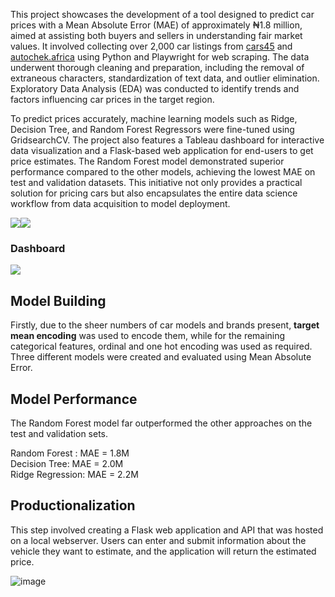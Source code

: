This project showcases the development of a tool designed to predict car prices with a Mean Absolute Error (MAE) of approximately ₦1.8 million, aimed at assisting both buyers and sellers in understanding fair market values. It involved collecting over 2,000 car listings from [cars45](https://www.cars45.com/) and [autochek.africa](https://autochek.africa/ng/cars-for-sale) using Python and Playwright for web scraping. The data underwent thorough cleaning and preparation, including the removal of extraneous characters, standardization of text data, and outlier elimination. Exploratory Data Analysis (EDA) was conducted to identify trends and factors influencing car prices in the target region. 

To predict prices accurately, machine learning models such as Ridge, Decision Tree, and Random Forest Regressors were fine-tuned using GridsearchCV. The project also features a Tableau dashboard for interactive data visualization and a Flask-based web application for end-users to get price estimates. The Random Forest model demonstrated superior performance compared to the other models, achieving the lowest MAE on test and validation datasets. This initiative not only provides a practical solution for pricing cars but also encapsulates the entire data science workflow from data acquisition to model deployment. 


<div style='display:flex;'>
<img src="https://user-images.githubusercontent.com/57121852/213569749-1485cf09-d250-4dcc-8eff-6ede1418aa4b.png">
<img src="https://user-images.githubusercontent.com/57121852/213570571-0afc261a-d7d1-4184-92fe-4366a37aa98c.png" >
</div>

### Dashboard
<img src="https://user-images.githubusercontent.com/57121852/213936600-c760ea7f-321c-4254-a88d-1ecc208e90e5.png" >

##  Model Building
  Firstly, due to the sheer numbers of car models and brands present, **target mean encoding** was used to encode them, while for the remaining categorical features, ordinal and one hot encoding was used as required.  
  Three different models were created and evaluated using Mean Absolute Error.

## Model Performance

The Random Forest model far outperformed the other approaches on the test and validation sets.

Random Forest : MAE = 1.8M  
Decision Tree: MAE =  2.0M  
Ridge Regression: MAE = 2.2M  
  
 ## Productionalization
This step involved creating a Flask web application and API that was hosted on a local webserver. Users can enter and submit information about the vehicle they want to estimate, and the application will return the estimated price.


![image](https://user-images.githubusercontent.com/57121852/213565832-915b6d87-0084-4135-864d-546e8035691c.png)
